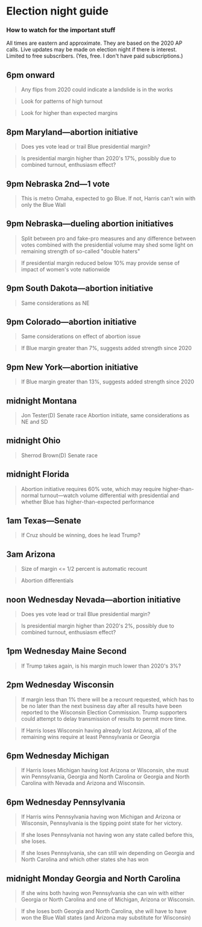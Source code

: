 # Election night guide

### How to watch for the important stuff

All times are eastern and approximate. They are based on the 2020 AP calls. Live updates may be made on election night if there is interest. Limited to free subscribers. (Yes, free. I don't have paid subscriptions.)

## 6pm onward 

> Any flips from 2020 could indicate a landslide is in the works

> Look for patterns of high turnout

> Look for higher than expected margins

## 8pm Maryland—abortion initiative

> Does yes vote lead or trail Blue presidential margin?

> Is presidential margin higher than 2020's 17%, possibly due to combined turnout, enthusiasm effect?

## 9pm Nebraska 2nd—1 vote

> This is metro Omaha, expected to go Blue. If not, Harris can't win with only the Blue Wall

## 9pm Nebraska—dueling abortion initiatives

> Split between pro and fake-pro measures and any difference between votes combined with the presidential volume may shed some light on remaining strength of so-called "double haters"

> If presidential margin reduced below 10% may provide sense of impact of women's vote nationwide

## 9pm South Dakota—abortion initiative 

> Same considerations as NE

## 9pm Colorado—abortion initiative

> Same considerations on effect of abortion issue

> If Blue margin greater than 7%, suggests added strength since 2020

## 9pm New York—abortion initiative 

> If Blue margin greater than 13%, suggests added strength since 2020


## midnight Montana 

> Jon Tester(D) Senate race
> Abortion initiate, same considerations as NE and SD

## midnight Ohio

> Sherrod Brown(D) Senate race

## midnight Florida

> Abortion initiative requires 60% vote, which may require higher-than-normal turnout—watch volume differential with presidential and whether Blue has higher-than-expected performance 

## 1am Texas—Senate

> If Cruz should be winning, does he lead Trump? 

## 3am Arizona

> Size of margin <= 1/2 percent is automatic recount

> Abortion differentials

## noon Wednesday Nevada—abortion initiative

> Does yes vote lead or trail Blue presidential margin?

> Is presidential margin higher than 2020's 2%, possibly due to combined turnout, enthusiasm effect?

## 1pm Wednesday Maine Second

> If Trump takes again, is his margin much lower than 2020's 3%?

## 2pm Wednesday Wisconsin

> If margin less than 1% there will be a recount requested, which has to be no later than the next business day after all results have been reported to the Wisconsin Election Commission. Trump supporters could attempt to delay transmission of results to permit more time. 

> If Harris loses Wisconsin having already lost Arizona, all of the remaining wins require at least Pennsylvania or Georgia 

## 6pm Wednesday Michigan

> If Harris loses Michigan having lost Arizona or Wisconsin, she must win Pennsylvania, Georgia and North Carolina or Georgia and North Carolina with Nevada and Arizona  and Wisconsin.

## 6pm Wednesday Pennsylvania 

> If Harris wins Pennsylvania having won Michigan and Arizona or Wisconsin, Pennsylvania is the tipping point state for her victory.

> If she loses Pennsylvania not having won any state called before this, she loses.

> If she loses Pennsylvania, she can still win depending on Georgia and North Carolina and which other states she has won

## midnight Monday Georgia and North Carolina

> If she wins both having won Pennsylvania she can win with either Georgia or North Carolina and one of Michigan, Arizona or Wisconsin.

> If she loses both Georgia and North Carolina, she will have to have won the Blue Wall states (and Arizona may substitute for Wisconsin)
